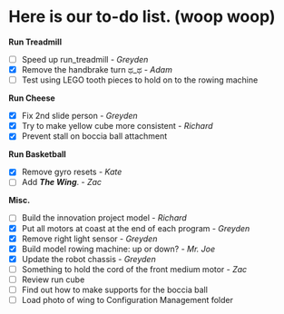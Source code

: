 # Here is our to-do list. (woop woop)

**Run Treadmill**
 - [ ] Speed up run_treadmill - _Greyden_
 - [x] Remove the handbrake turn ಥ_ಥ - _Adam_
 - [ ] Test using LEGO tooth pieces to hold on to the rowing machine

**Run Cheese**
 - [x] Fix 2nd slide person - _Greyden_
 - [x] Try to make yellow cube more consistent - _Richard_
 - [x] Prevent stall on boccia ball attachment

**Run Basketball**
 - [x] Remove gyro resets - _Kate_
 - [ ] Add ***The Wing***. - _Zac_
 
**Misc.**
 - [ ] Build the innovation project model - _Richard_
 - [x] Put all motors at coast at the end of each program - _Greyden_
 - [x] Remove right light sensor - _Greyden_
 - [x] Build model rowing machine: up or down? - _Mr. Joe_
 - [x] Update the robot chassis - _Greyden_
 - [ ] Something to hold the cord of the front medium motor - _Zac_
 - [ ] Review run cube
 - [ ] Find out how to make supports for the boccia ball
 - [ ] Load photo of wing to Configuration Management folder
